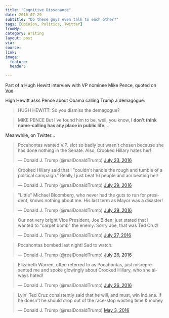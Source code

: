 ```yaml
---
title: "Cognitive Dissonance"
date: 2016-07-29
subtitle: "Do these guys even talk to each other?"
tags: [Opinion, Politics, Twitter]
fromMy: 
category: Writing
layout: post
via: 
source: 
link: 
image:
  feature:
  header:

---
```



Part of a Hugh Hewitt interview with VP nominee Mike Pence, quoted on [Vox](http://www.vox.com/2016/7/29/12324660/mike-pence-trump-obama-name-calling).

High Hewitt asks Pence about Obama calling Trump a demagogue:

>HUGH HEWITT: So you dismiss the demagogue?

>MIKE PENCE But I’ve found him to be, well, you know, **I don’t think name-calling has any place in public life**...

Meanwhile, on Twitter...

<blockquote class="twitter-tweet tw-align-center" data-lang="en"><p lang="en" dir="ltr">Pocahontas wanted V.P. slot so badly but wasn&#39;t chosen because she has done nothing in the Senate. Also, Crooked Hillary hates her!</p>&mdash; Donald J. Trump (@realDonaldTrump) <a href="https://twitter.com/realDonaldTrump/status/756801575193042944">July 23, 2016</a></blockquote> <script async src="//platform.twitter.com/widgets.js" charset="utf-8"></script>

<blockquote class="twitter-tweet tw-align-center" data-lang="en"><p lang="en" dir="ltr">Crooked Hillary said that I &quot;couldn&#39;t handle the rough and tumble of a political campaign.&quot; Really,I just beat 16 people and am beating her!</p>&mdash; Donald J. Trump (@realDonaldTrump) <a href="https://twitter.com/realDonaldTrump/status/759029315006705664">July 29, 2016</a></blockquote> <script async src="//platform.twitter.com/widgets.js" charset="utf-8"></script>

<blockquote class="twitter-tweet tw-align-center" data-partner="tweetdeck"><p lang="en" dir="ltr">&quot;Little&quot; Michael Bloomberg, who never had the guts to run for president, knows nothing about me. His last term as Mayor was a disaster!</p>&mdash; Donald J. Trump (@realDonaldTrump) <a href="https://twitter.com/realDonaldTrump/status/759025610249216000">July 29, 2016</a></blockquote>
<script async src="//platform.twitter.com/widgets.js" charset="utf-8"></script>

<blockquote class="twitter-tweet tw-align-center" data-partner="tweetdeck"><p lang="en" dir="ltr">Our not very bright Vice President, Joe Biden, just stated that I wanted to &quot;carpet bomb&quot; the enemy. Sorry Joe, that was Ted Cruz!</p>&mdash; Donald J. Trump (@realDonaldTrump) <a href="https://twitter.com/realDonaldTrump/status/758285141982711808">July 27, 2016</a></blockquote>
<script async src="//platform.twitter.com/widgets.js" charset="utf-8"></script>

<blockquote class="twitter-tweet tw-align-center" data-partner="tweetdeck"><p lang="en" dir="ltr">Pocahontas bombed last night! Sad to watch.</p>&mdash; Donald J. Trump (@realDonaldTrump) <a href="https://twitter.com/realDonaldTrump/status/757919034755076096">July 26, 2016</a></blockquote>
<script async src="//platform.twitter.com/widgets.js" charset="utf-8"></script>

<blockquote class="twitter-tweet tw-align-center" data-partner="tweetdeck"><p lang="en" dir="ltr">Elizabeth Warren, often referred to as Pocahontas, just misrepresented me and spoke glowingly about Crooked Hillary, who she always hated!</p>&mdash; Donald J. Trump (@realDonaldTrump) <a href="https://twitter.com/realDonaldTrump/status/757775689525309440">July 26, 2016</a></blockquote>
<script async src="//platform.twitter.com/widgets.js" charset="utf-8"></script>

<blockquote class="twitter-tweet tw-align-center" data-partner="tweetdeck"><p lang="en" dir="ltr">Lyin&#39; Ted Cruz consistently said that he will, and must, win Indiana. If he doesn&#39;t he should drop out of the race-stop wasting time &amp; money</p>&mdash; Donald J. Trump (@realDonaldTrump) <a href="https://twitter.com/realDonaldTrump/status/727636035149139968">May 3, 2016</a></blockquote>
<script async src="//platform.twitter.com/widgets.js" charset="utf-8"></script>
